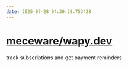 ```yaml
---
date: 2025-07-28 04:30:28.753428
---
```


# [meceware/wapy.dev](https://github.com/meceware/wapy.dev)

track subscriptions and get payment reminders